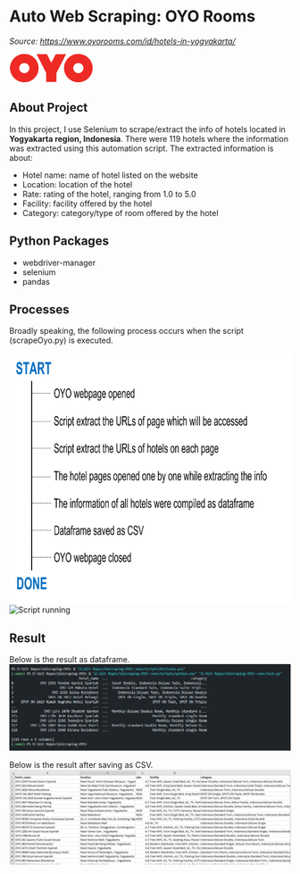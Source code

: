 # Auto Web Scraping: OYO Rooms
*Source: https://www.oyorooms.com/id/hotels-in-yogyakarta/*

<img src='assets/OYO_Rooms_logo.png' alt='OYO Rooms' width='150' height='52'>

## About Project
In this project, I use Selenium to scrape/extract the info of hotels located in **Yogyakarta region, Indonesia**. There were 119 hotels where the information was extracted using this automation script. The extracted information is about:
- Hotel name: name of hotel listed on the website
- Location: location of the hotel
- Rate: rating of the hotel, ranging from 1.0 to 5.0
- Facility: facility offered by the hotel
- Category: category/type of room offered by the hotel

## Python Packages
- webdriver-manager
- selenium
- pandas

## Processes
Broadly speaking, the following process occurs when the script (scrapeOyo.py) is executed.

<img src='assets/Processes.png' alt='Processes' width='800' height='449'>
<img src='assets/execution_script.gif' alt='Script running'>

## Result
Below is the result as dataframe.
<img src='assets/scraping-result.png' alt='Result'>

Below is the result after saving as CSV.
<img src='assets/scraping-result-2.png' alt='Result'>


